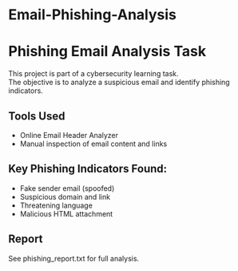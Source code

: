 # Email-Phishing-Analysis

# Phishing Email Analysis Task

This project is part of a cybersecurity learning task.  
The objective is to analyze a suspicious email and identify phishing indicators.

## Tools Used
- Online Email Header Analyzer
- Manual inspection of email content and links

## Key Phishing Indicators Found:
- Fake sender email (spoofed)
- Suspicious domain and link
- Threatening language
- Malicious HTML attachment

## Report
See phishing_report.txt for full analysis.
